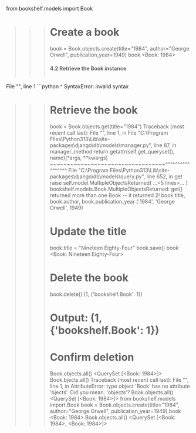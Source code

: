  from bookshelf.models import Book
>>>
>>> # Create a book
>>> book = Book.objects.create(title="1984", author="George Orwell", publication_year=1949)
>>> book
<Book: 1984>
>>> #### **4.2 Retrieve the Book instance**
>>> ```python
  File "<console>", line 1
    ```python
    ^
SyntaxError: invalid syntax
>>> # Retrieve the book
>>> book = Book.objects.get(title="1984")
Traceback (most recent call last):
  File "<console>", line 1, in <module>
  File "C:\Program Files\Python313\Lib\site-packages\django\db\models\manager.py", line 87, in manager_method
    return getattr(self.get_queryset(), name)(*args, **kwargs)
           ~~~~~~~~~~~~~~~~~~~~~~~~~~~~~~~~~~^^^^^^^^^^^^^^^^^
  File "C:\Program Files\Python313\Lib\site-packages\django\db\models\query.py", line 652, in get
    raise self.model.MultipleObjectsReturned(
    ...<5 lines>...
    )
bookshelf.models.Book.MultipleObjectsReturned: get() returned more than one Book -- it returned 2!
>>> book.title, book.author, book.publication_year
('1984', 'George Orwell', 1949)
>>> # Update the title
>>> book.title = "Nineteen Eighty-Four"
>>> book.save()
>>> book
<Book: Nineteen Eighty-Four>
>>> # Delete the book
>>> book.delete()
(1, {'bookshelf.Book': 1})
>>> # Output: (1, {'bookshelf.Book': 1})
>>>
>>> # Confirm deletion
>>> Book.objects.all()
<QuerySet [<Book: 1984>]>
>>> Book.bjects.all()
Traceback (most recent call last):
  File "<console>", line 1, in <module>
AttributeError: type object 'Book' has no attribute 'bjects'. Did you mean: 'objects'?
>>> Book.objects.all()
<QuerySet [<Book: 1984>]>
>>> from bookshelf.models import Book
>>> book = Book.objects.create(title="1984", author="George Orwell", publication_year=1949)
>>> book
<Book: 1984>
>>> Book.objects.all()
<QuerySet [<Book: 1984>, <Book: 1984>]>
